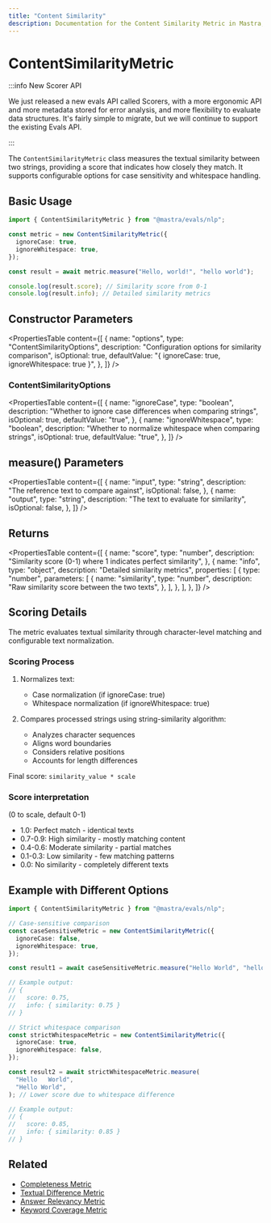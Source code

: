 ```yaml
---
title: "Content Similarity"
description: Documentation for the Content Similarity Metric in Mastra, which measures textual similarity between strings and provides a matching score.
---
```


# ContentSimilarityMetric

:::info New Scorer API

We just released a new evals API called Scorers, with a more ergonomic API and more metadata stored for error analysis, and more flexibility to evaluate data structures. It's fairly simple to migrate, but we will continue to support the existing Evals API.

:::

The `ContentSimilarityMetric` class measures the textual similarity between two strings, providing a score that indicates how closely they match. It supports configurable options for case sensitivity and whitespace handling.

## Basic Usage

```typescript
import { ContentSimilarityMetric } from "@mastra/evals/nlp";

const metric = new ContentSimilarityMetric({
  ignoreCase: true,
  ignoreWhitespace: true,
});

const result = await metric.measure("Hello, world!", "hello world");

console.log(result.score); // Similarity score from 0-1
console.log(result.info); // Detailed similarity metrics
```

## Constructor Parameters

<PropertiesTable
content={[
{
name: "options",
type: "ContentSimilarityOptions",
description: "Configuration options for similarity comparison",
isOptional: true,
defaultValue: "{ ignoreCase: true, ignoreWhitespace: true }",
},
]}
/>

### ContentSimilarityOptions

<PropertiesTable
content={[
{
name: "ignoreCase",
type: "boolean",
description: "Whether to ignore case differences when comparing strings",
isOptional: true,
defaultValue: "true",
},
{
name: "ignoreWhitespace",
type: "boolean",
description: "Whether to normalize whitespace when comparing strings",
isOptional: true,
defaultValue: "true",
},
]}
/>

## measure() Parameters

<PropertiesTable
content={[
{
name: "input",
type: "string",
description: "The reference text to compare against",
isOptional: false,
},
{
name: "output",
type: "string",
description: "The text to evaluate for similarity",
isOptional: false,
},
]}
/>

## Returns

<PropertiesTable
content={[
{
name: "score",
type: "number",
description:
"Similarity score (0-1) where 1 indicates perfect similarity",
},
{
name: "info",
type: "object",
description: "Detailed similarity metrics",
properties: [
{
type: "number",
parameters: [
{
name: "similarity",
type: "number",
description: "Raw similarity score between the two texts",
},
],
},
],
},
]}
/>

## Scoring Details

The metric evaluates textual similarity through character-level matching and configurable text normalization.

### Scoring Process

1. Normalizes text:
   - Case normalization (if ignoreCase: true)
   - Whitespace normalization (if ignoreWhitespace: true)

2. Compares processed strings using string-similarity algorithm:
   - Analyzes character sequences
   - Aligns word boundaries
   - Considers relative positions
   - Accounts for length differences

Final score: `similarity_value * scale`

### Score interpretation

(0 to scale, default 0-1)

- 1.0: Perfect match - identical texts
- 0.7-0.9: High similarity - mostly matching content
- 0.4-0.6: Moderate similarity - partial matches
- 0.1-0.3: Low similarity - few matching patterns
- 0.0: No similarity - completely different texts

## Example with Different Options

```typescript
import { ContentSimilarityMetric } from "@mastra/evals/nlp";

// Case-sensitive comparison
const caseSensitiveMetric = new ContentSimilarityMetric({
  ignoreCase: false,
  ignoreWhitespace: true,
});

const result1 = await caseSensitiveMetric.measure("Hello World", "hello world"); // Lower score due to case difference

// Example output:
// {
//   score: 0.75,
//   info: { similarity: 0.75 }
// }

// Strict whitespace comparison
const strictWhitespaceMetric = new ContentSimilarityMetric({
  ignoreCase: true,
  ignoreWhitespace: false,
});

const result2 = await strictWhitespaceMetric.measure(
  "Hello   World",
  "Hello World",
); // Lower score due to whitespace difference

// Example output:
// {
//   score: 0.85,
//   info: { similarity: 0.85 }
// }
```

## Related

- [Completeness Metric](./completeness)
- [Textual Difference Metric](./textual-difference)
- [Answer Relevancy Metric](./answer-relevancy)
- [Keyword Coverage Metric](./keyword-coverage)
